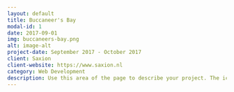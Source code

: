 ```yaml
---
layout: default
title: Buccaneer's Bay
modal-id: 1
date: 2017-09-01
img: buccaneers-bay.png
alt: image-alt
project-date: September 2017 - October 2017
client: Saxion
client-website: https://www.saxion.nl
category: Web Development
description: Use this area of the page to describe your project. The icon above is part of a free icon set by <a href="https://sellfy.com/p/8Q9P/jV3VZ/">Flat Icons</a>. On their website, you can download their free set with 16 icons, or you can purchase the entire set with 146 icons for only $12!
---
```

